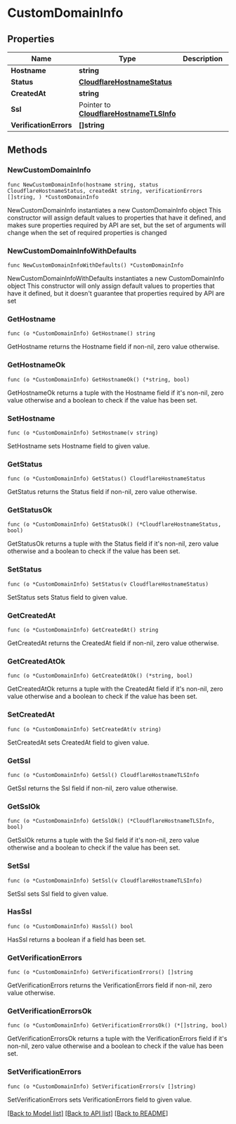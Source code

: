 # CustomDomainInfo

## Properties

Name | Type | Description | Notes
------------ | ------------- | ------------- | -------------
**Hostname** | **string** |  | 
**Status** | [**CloudflareHostnameStatus**](CloudflareHostnameStatus.md) |  | 
**CreatedAt** | **string** |  | 
**Ssl** | Pointer to [**CloudflareHostnameTLSInfo**](CloudflareHostnameTLSInfo.md) |  | [optional] 
**VerificationErrors** | **[]string** |  | 

## Methods

### NewCustomDomainInfo

`func NewCustomDomainInfo(hostname string, status CloudflareHostnameStatus, createdAt string, verificationErrors []string, ) *CustomDomainInfo`

NewCustomDomainInfo instantiates a new CustomDomainInfo object
This constructor will assign default values to properties that have it defined,
and makes sure properties required by API are set, but the set of arguments
will change when the set of required properties is changed

### NewCustomDomainInfoWithDefaults

`func NewCustomDomainInfoWithDefaults() *CustomDomainInfo`

NewCustomDomainInfoWithDefaults instantiates a new CustomDomainInfo object
This constructor will only assign default values to properties that have it defined,
but it doesn't guarantee that properties required by API are set

### GetHostname

`func (o *CustomDomainInfo) GetHostname() string`

GetHostname returns the Hostname field if non-nil, zero value otherwise.

### GetHostnameOk

`func (o *CustomDomainInfo) GetHostnameOk() (*string, bool)`

GetHostnameOk returns a tuple with the Hostname field if it's non-nil, zero value otherwise
and a boolean to check if the value has been set.

### SetHostname

`func (o *CustomDomainInfo) SetHostname(v string)`

SetHostname sets Hostname field to given value.


### GetStatus

`func (o *CustomDomainInfo) GetStatus() CloudflareHostnameStatus`

GetStatus returns the Status field if non-nil, zero value otherwise.

### GetStatusOk

`func (o *CustomDomainInfo) GetStatusOk() (*CloudflareHostnameStatus, bool)`

GetStatusOk returns a tuple with the Status field if it's non-nil, zero value otherwise
and a boolean to check if the value has been set.

### SetStatus

`func (o *CustomDomainInfo) SetStatus(v CloudflareHostnameStatus)`

SetStatus sets Status field to given value.


### GetCreatedAt

`func (o *CustomDomainInfo) GetCreatedAt() string`

GetCreatedAt returns the CreatedAt field if non-nil, zero value otherwise.

### GetCreatedAtOk

`func (o *CustomDomainInfo) GetCreatedAtOk() (*string, bool)`

GetCreatedAtOk returns a tuple with the CreatedAt field if it's non-nil, zero value otherwise
and a boolean to check if the value has been set.

### SetCreatedAt

`func (o *CustomDomainInfo) SetCreatedAt(v string)`

SetCreatedAt sets CreatedAt field to given value.


### GetSsl

`func (o *CustomDomainInfo) GetSsl() CloudflareHostnameTLSInfo`

GetSsl returns the Ssl field if non-nil, zero value otherwise.

### GetSslOk

`func (o *CustomDomainInfo) GetSslOk() (*CloudflareHostnameTLSInfo, bool)`

GetSslOk returns a tuple with the Ssl field if it's non-nil, zero value otherwise
and a boolean to check if the value has been set.

### SetSsl

`func (o *CustomDomainInfo) SetSsl(v CloudflareHostnameTLSInfo)`

SetSsl sets Ssl field to given value.

### HasSsl

`func (o *CustomDomainInfo) HasSsl() bool`

HasSsl returns a boolean if a field has been set.

### GetVerificationErrors

`func (o *CustomDomainInfo) GetVerificationErrors() []string`

GetVerificationErrors returns the VerificationErrors field if non-nil, zero value otherwise.

### GetVerificationErrorsOk

`func (o *CustomDomainInfo) GetVerificationErrorsOk() (*[]string, bool)`

GetVerificationErrorsOk returns a tuple with the VerificationErrors field if it's non-nil, zero value otherwise
and a boolean to check if the value has been set.

### SetVerificationErrors

`func (o *CustomDomainInfo) SetVerificationErrors(v []string)`

SetVerificationErrors sets VerificationErrors field to given value.



[[Back to Model list]](../README.md#documentation-for-models) [[Back to API list]](../README.md#documentation-for-api-endpoints) [[Back to README]](../README.md)


